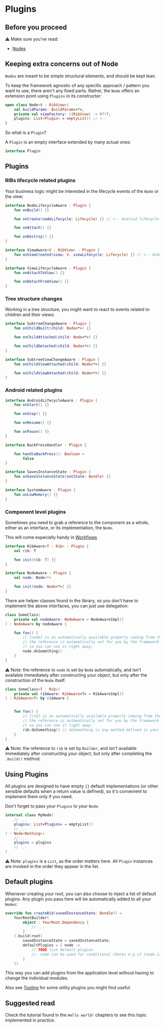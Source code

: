 # Plugins

## Before you proceed

⚠️ Make sure you've read:
- [Nodes](nodes.md)


## Keeping extra concerns out of Node

```Nodes``` are meant to be simple structural elements, and should be kept lean.

To keep the framework agnostic of any specific approach / pattern you want to use, there aren't any fixed parts. Rather, the ```Node``` offers an extension point using ```Plugins``` in its constructor:

```kotlin
open class Node<V : RibView>(
    val buildParams: BuildParams<*>,
    private val viewFactory: ((RibView) -> V?)?,
    plugins: List<Plugin> = emptyList() // <--
)
```

So what is a ```Plugin```?

A ```Plugin``` is an empty interface extended by many actual ones:

```kotlin
interface Plugin

```

## Plugins

### RIBs lifecycle related plugins

Your business logic might be interested in the lifecycle events of the ```Node``` or the view:
```kotlin
interface NodeLifecycleAware : Plugin {
    fun onBuild() {}

    fun onCreate(nodeLifecycle: Lifecycle) {} // <-- Android lifecycle

    fun onAttach() {}

    fun onDestroy() {}
}
```

```kotlin
interface ViewAware<V : RibView> : Plugin {
    fun onViewCreated(view: V, viewLifecycle: Lifecycle) {} // <-- Android lifecycle
}
```

```kotlin
interface ViewLifecycleAware : Plugin {
    fun onAttachToView() {}

    fun onDetachFromView() {}
}
```

### Tree structure changes

Working in a tree structure, you might want to react to events related to children and their views:

```kotlin
interface SubtreeChangeAware : Plugin {
    fun onChildBuilt(child: Node<*>) {}

    fun onChildAttached(child: Node<*>) {}

    fun onChildDetached(child: Node<*>) {}
}
```

```kotlin
interface SubtreeViewChangeAware : Plugin {
    fun onChildViewAttached(child: Node<*>) {}

    fun onChildViewDetached(child: Node<*>) {}
}
```

### Android related plugins

```kotlin
interface AndroidLifecycleAware : Plugin {
    fun onStart() {}

    fun onStop() {}

    fun onResume() {}

    fun onPause() {}
}
```

```kotlin
interface BackPressHandler : Plugin {

    fun handleBackPress(): Boolean =
        false
}
```

```kotlin
interface SavesInstanceState : Plugin {
    fun onSaveInstanceState(outState: Bundle) {}
}
```

```kotlin
interface SystemAware : Plugin {
    fun onLowMemory() {}
}
```

### Component level plugins

Sometimes you need to grab a reference to the component as a whole, either as an interface, or its implementation, the ```Node```.

This will come especially handy in [Workflows](../tree-structure-101/deep-link-workflows.md)


```kotlin
interface RibAware<T : Rib> : Plugin {
    val rib: T

    fun init(rib: T) {}
}

```

```kotlin
interface NodeAware : Plugin {
    val node: Node<*>

    fun init(node: Node<*>) {}
}
```

There are helper classes found in the library, so you don't have to implement the above interfaces, you can just use delegation:

```kotlin
class SomeClass(
    private val nodeAware: NodeAware = NodeAwareImpl()
) : NodeAware by nodeAware {

    fun foo() {
        // [node] is an automatically available property coming from the NodeAware interface
        // the reference is automatically set for you by the framework + the NodeAwareImpl class
        // so you can use it right away:
        node.doSomething()
    }
}
```

⚠️ Note: the reference to ```node``` is set by ```Node``` automatically, and isn't available immediately after constructing your object, but only after the construction of the ```Node``` itself.


```kotlin
class SomeClass<T : Rib>(
    private val ribAware: RibAware<T> = RibAwareImpl()
) : RibAware<T> by ribAware {


    fun foo() {
        // [rib] is an automatically available property coming from the RibAware<T> interface
        // the reference is automatically set for you by the framework + the RibAwareImpl class
        // so you can use it right away:
        rib.doSomething() // doSomething is any method defined in your main interface
    }
}
```

⚠️ Note: the reference to ```rib``` is set by ```Builder```, and isn't available immediately after constructing your object, but only after completing the ```.build()``` method. 


## Using Plugins 

All plugins are designed to have empty ```{}``` default implementations (or other sensible defaults when a return value is defined), so it's convenient to implement them only if you need.

Don't forget to pass your ```Plugins``` to your ```Node```:

```kotlin
internal class MyNode(
    // ...
    plugins: List<Plugins> = emptyList()
    // ...
) : Node<Nothing>(
    // ...
    plugins = plugins
    // ...
)
```

⚠️ Note: ```plugins``` is a ```List```, as the order matters here. All ```Plugin``` instances are invoked in the order they appear in the list.


## Default plugins

Whenever creating your root, you can also choose to inject a list of default plugins. Any plugin you pass here will be automatically added to all your `Nodes`:

```kotlin
override fun createRib(savedInstanceState: Bundle?) =
    YourRootBuilder(
        object : YourRoot.Dependency {
            // ...
        }
    ).build(root(
        savedInstanceState = savedInstanceState,
        defaultPlugins = { node ->
            // TODO list default plugins
            //  node can be used for conditional checks e.g if (node.isRoot)
        }
    ))
```

This way you can add plugins from the application level without having to change the individual modules. 

Also see [Tooling](../extras/tooling.md) for some utility plugins you might find useful. 


## Suggested read

Check the tutorial found in the ```Hello world!``` chapters to see this topic implemented in practice.
